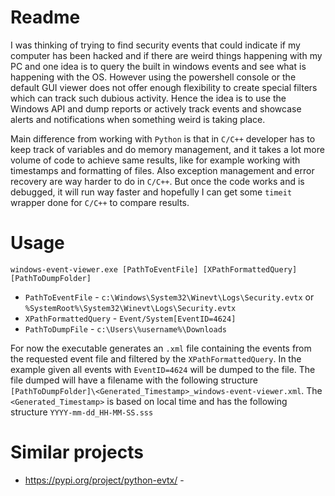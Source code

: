 # Readme
I was thinking of trying to find security events that could indicate if my computer has been hacked and if there are weird things happening with my PC and one idea is to query the built in windows events and see what is happening with the OS. However using the powershell console or the default GUI viewer does not offer enough flexibility to create special filters which can track such dubious activity. Hence the idea is to use the Windows API and dump reports or actively track events and showcase alerts and notifications when something weird is taking place.

Main difference from working with `Python` is that in `C/C++` developer has to keep track of variables and do memory management, and it takes a lot more volume of code to achieve same results, like for example working with timestamps and formatting of files. Also exception management and error recovery are way harder to do in `C/C++`. But once the code works and is debugged, it will run way faster and hopefully I can get some `timeit` wrapper done for `C/C++` to compare results.

# Usage
`windows-event-viewer.exe [PathToEventFile] [XPathFormattedQuery] [PathToDumpFolder]`
* `PathToEventFile` - `c:\Windows\System32\Winevt\Logs\Security.evtx` or `%SystemRoot%\System32\Winevt\Logs\Security.evtx`
* `XPathFormattedQuery` - `Event/System[EventID=4624]`
* `PathToDumpFile` - `c:\Users\%username%\Downloads`

For now the executable generates an `.xml` file containing the events from the requested event file and filtered by the `XPathFormattedQuery`. In the example given all events with `EventID=4624` will be dumped to the file. The file dumped will have a filename with the following structure `[PathToDumpFolder]\<Generated_Timestamp>_windows-event-viewer.xml`. The `<Generated_Timestamp>` is based on local time and has the following structure `YYYY-mm-dd_HH-MM-SS.sss`


# Similar projects
* https://pypi.org/project/python-evtx/ - 